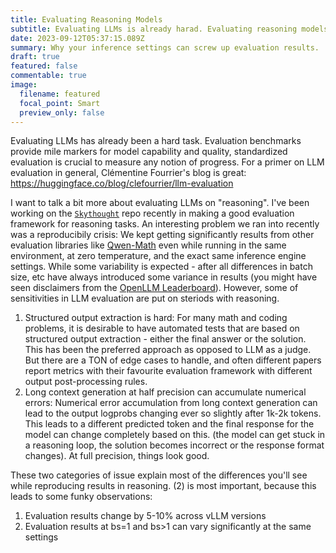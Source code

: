```yaml
---
title: Evaluating Reasoning Models
subtitle: Evaluating LLMs is already harad. Evaluating reasoning models is harder. 
date: 2023-09-12T05:37:15.089Z
summary: Why your inference settings can screw up evaluation results. 
draft: true
featured: false
commentable: true
image:
  filename: featured
  focal_point: Smart
  preview_only: false
---
```


Evaluating LLMs has already been a hard task. Evaluation benchmarks provide mile markers for model capability and quality, standardized evaluation is crucial to measure any notion of progress. For a primer on LLM evaluation in general, Clémentine Fourrier's blog is great: https://huggingface.co/blog/clefourrier/llm-evaluation 

I want to talk a bit more about evaluating LLMs on "reasoning". I've been working on the [`Skythought`](https://github.com/NovaSky-AI/SkyThought) repo recently in making a good evaluation framework for reasoning tasks. An interesting problem we ran into recently was a reproducibily crisis: We kept getting significantly results from other evaluation libraries like [Qwen-Math](https://github.com/QwenLM/Qwen2.5-Math) even while running in the same environment, at zero temperature, and the exact same inference engine settings. While some variability is expected - after all differences in batch size, etc have always introduced some variance in results (you might have seen disclaimers from the [OpenLLM Leaderboard](https://huggingface.co/docs/leaderboards/open_llm_leaderboard/about)). However, some of sensitivities in LLM evaluation are put on steriods with reasoning. 


1. Structured output extraction is hard: For many math and coding problems, it is desirable to have automated tests that are based on structured output extraction - either the final answer or the solution. This has been the preferred approach as opposed to LLM as a judge. But there are a TON of edge cases to handle, and often different papers report metrics with their favourite evaluation framework with different output post-processing rules. 
2. Long context generation at half precision can accumulate numerical errors: Numerical error accumulation from long context generation can lead to the output logprobs changing ever so slightly after 1k-2k tokens. This leads to a different predicted token and the final response for the model can change completely based on this. (the model can get stuck in a reasoning loop, the solution becomes incorrect or the response format changes). At full precision, things look good. 


These two categories of issue explain most of the differences you'll see while reproducing results in reasoning. (2) is most important, because this leads to some funky observations:

1. Evaluation results change by 5-10% across vLLM versions
2. Evaluation results at bs=1 and bs>1 can vary significantly at the same settings


<!-- While the community has been talking about reasoning - and primarily in the context of solving problems in mathematics, science and coding - for more than a year now -  -->